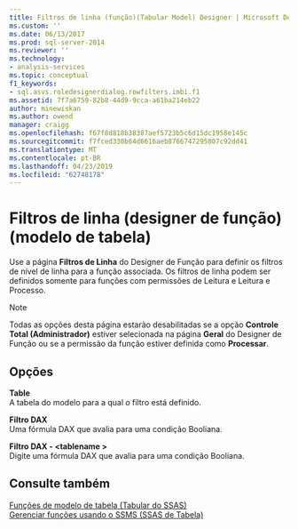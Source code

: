 ```yaml
---
title: Filtros de linha (função)(Tabular Model) Designer | Microsoft Docs
ms.custom: ''
ms.date: 06/13/2017
ms.prod: sql-server-2014
ms.reviewer: ''
ms.technology:
- analysis-services
ms.topic: conceptual
f1_keywords:
- sql.asvs.roledesignerdialog.rowfilters.imbi.f1
ms.assetid: 7f7a6759-82b8-44d9-9cca-a61ba214eb22
author: minewiskan
ms.author: owend
manager: craigg
ms.openlocfilehash: f67f8d818b38387aef5723b5c6d15dc1958e145c
ms.sourcegitcommit: f7fced330b64d6616aeb8766747295807c92dd41
ms.translationtype: MT
ms.contentlocale: pt-BR
ms.lasthandoff: 04/23/2019
ms.locfileid: "62748178"
---
```

# <a name="row-filters-role-designertabular-model"></a>Filtros de linha (designer de função) (modelo de tabela)
  Use a página **Filtros de Linha** do Designer de Função para definir os filtros de nível de linha para a função associada. Os filtros de linha podem ser definidos somente para funções com permissões de Leitura e Leitura e Processo.  
  
> [!NOTE]  
>  Todas as opções desta página estarão desabilitadas se a opção **Controle Total (Administrador)** estiver selecionada na página **Geral** do Designer de Função ou se a permissão da função estiver definida como **Processar**.  
  
## <a name="options"></a>Opções  
 **Table**  
 A tabela do modelo para a qual o filtro está definido.  
  
 **Filtro DAX**  
 Uma fórmula DAX que avalia para uma condição Booliana.  
  
 **Filtro DAX - \<tablename >**  
 Digite uma fórmula DAX que avalia para uma condição Booliana.  
  
## <a name="see-also"></a>Consulte também  
 [Funções de modelo de tabela &#40;Tabular do SSAS&#41;](tabular-models/roles-ssas-tabular.md)   
 [Gerenciar funções usando o SSMS &#40;SSAS de Tabela&#41;](tabular-models/manage-roles-by-using-ssms-ssas-tabular.md)  
  
  
